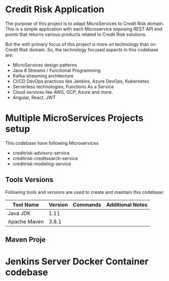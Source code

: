 # Credit Risk Application
The purpose of this project is to adapt MicroServices to Credit Risk domain. This is a simple application with each Microservice exposing REST API end points that returns various products related to Credit Risk solutions.

But the with primary focus of this project is more on technology than on Credit Risk domain. So, the technology focused aspects in this codebase are:
- MicroServices design patterns
- Java 8 Streams / Functional Programming
- Kafka streaming architecture
- CI/CD DevOps practices like Jenkins, Azure DevOps, Kubernetes
- Serverless technologies, Functions As a Service
- Cloud services like AWS, GCP, Azure and more.
- Angular, React, JWT

# Multiple MicroServices Projects setup
This codebase have following Microservices
- creditrisk-advisory-service
- creditrisk-creditsearch-service
- creditrisk-modeling-service

## Tools Versions
Following tools and versions are used to create and maintain this codebase:

| Tool Name        | Version           | Commands           | Additional Notes   |
| ---------------- |-------------------| -------------------|------------------- |
| Java JDK     	   | 1.11              | 					|  					 |
| Apache Maven     | 3.8.1             | 					|  					 |

## Maven Proje

# Jenkins Server Docker Container codebase